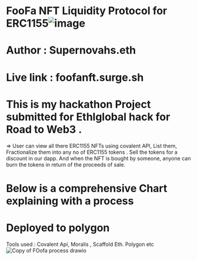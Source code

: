 # FooFa NFT Liquidity Protocol for ERC1155![image](https://user-images.githubusercontent.com/91280922/159865752-1de82de0-30ad-444f-8ec7-b2f9a031d984.png)

# Author : Supernovahs.eth

# Live link : foofanft.surge.sh

# This is my hackathon Project submitted for Ethlglobal hack for Road to Web3 . 
=> User can view all there ERC1155 NFTs using covalent API, List them, Fractionalize them into any no of ERC1155 tokens . Sell the tokens for a discount in our dapp. And when the NFT is bought by someone, anyone can burn the tokens in return of the proceeds of sale.

# Below is a comprehensive Chart explaining with a process

# Deployed to polygon

Tools used :
Covalent Api, Moralis , Scaffold Eth. Polygon etc
![Copy of FOofa process drawio](https://user-images.githubusercontent.com/91280922/159865716-62e70052-2a39-40d6-83fc-28a8abdc032b.png)
